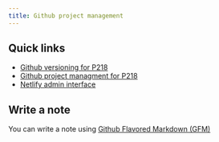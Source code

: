 ```yaml
---
title: Github project management
---
```



<!--more-->


## Quick links

 - [Github versioning for P218](https://github.com/captaincoffee/p218)
 - [Github project managment for P218](https://github.com/captaincoffee/p218/projects/1)
 - [Netlify admin interface](https://app.netlify.com/sites/sad-goldberg-49fc15/overview)

## Write a note

You can write a note using [Github Flavored Markdown (GFM)](https://guides.github.com/features/mastering-markdown/)


